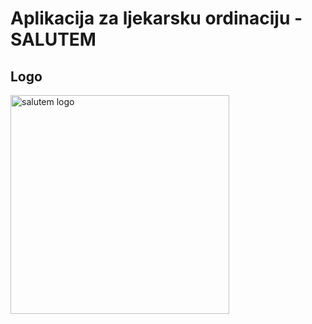 <p align = "center">
  
# Aplikacija za ljekarsku ordinaciju - SALUTEM

</p>

## Logo
<img width="350" alt="salutem logo" src="https://user-images.githubusercontent.com/73299629/127243084-ccdd65b3-3d0b-4e94-a3b2-ca77db5e4aa0.png">


